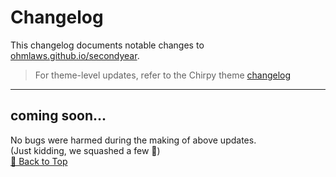 <a name="top"></a>
# Changelog

This changelog documents notable changes to [ohmlaws.github.io/secondyear](https://github.com/ohmlaws/ohmlaws.github.io/secondyear).

> For theme-level updates, refer to the Chirpy theme [changelog](https://github.com/cotes2020/jekyll-theme-chirpy/blob/master/docs/CHANGELOG.md)

---
coming soon...
---

No bugs were harmed during the making of above updates.  
(Just kidding, we squashed a few 🐛)  
[🔼 Back to Top](#top)
